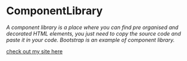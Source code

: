 # ComponentLibrary
*A component library is a place where you can find pre organised and decorated HTML elements, you just need to copy the source code and paste it in your code.* 
*Bootstrap is an example of component library.*

[check out my site here](https://eledesign.netlify.app/)
